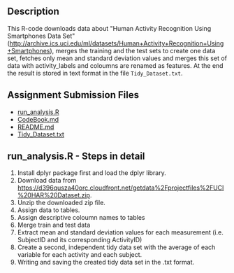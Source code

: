 ## Description
This R-code downloads data about "Human Activity Recognition Using Smartphones Data Set" (http://archive.ics.uci.edu/ml/datasets/Human+Activity+Recognition+Using+Smartphones), merges the training and the test sets to create one data set, fetches only mean and standard deviation values and merges this set of data with activity_labels and coloumns are renamed as features. At the end the result is stored in text format in the file `Tidy_Dataset.txt`.

## Assignment Submission Files
* [run_analysis.R](https://github.com/sherwinm2001/Getting-and-Cleaning-Data-Course-Project/blob/master/run_analysis.R)
* [CodeBook.md](https://github.com/sherwinm2001/Getting-and-Cleaning-Data-Course-Project/blob/master/Codebook.md)
* [README.md](https://github.com/sherwinm2001/Getting-and-Cleaning-Data-Course-Project/blob/master/README.md)
* [Tidy_Dataset.txt](https://github.com/sherwinm2001/Getting-and-Cleaning-Data-Course-Project/blob/master/Tidy_Dataset.txt)

## run_analysis.R - Steps in detail
1. Install dplyr package first and load the dplyr library.
2. Download data from https://d396qusza40orc.cloudfront.net/getdata%2Fprojectfiles%2FUCI%20HAR%20Dataset.zip.
3. Unzip the downloaded zip file.
4. Assign data to tables.
5. Assign descriptive coloumn names to tables
6. Merge train and test data
7. Extract mean and standard deviation values for each measurement (i.e. SubjectID and its corresponding ActivityID)
8. Create a second, independent tidy data set with the average of each variable for each activity and each subject.
9. Writing and saving the created tidy data set in the .txt format.
